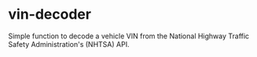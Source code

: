 # vin-decoder
Simple function to decode a vehicle VIN from the National Highway Traffic Safety Administration's (NHTSA) API.
